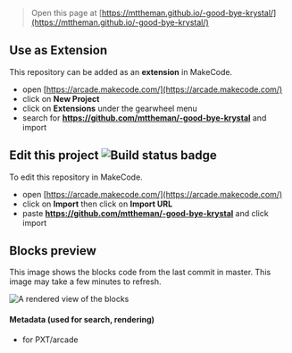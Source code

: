  


> Open this page at [https://mttheman.github.io/-good-bye-krystal/](https://mttheman.github.io/-good-bye-krystal/)

## Use as Extension

This repository can be added as an **extension** in MakeCode.

* open [https://arcade.makecode.com/](https://arcade.makecode.com/)
* click on **New Project**
* click on **Extensions** under the gearwheel menu
* search for **https://github.com/mttheman/-good-bye-krystal** and import

## Edit this project ![Build status badge](https://github.com/mttheman/-good-bye-krystal/workflows/MakeCode/badge.svg)

To edit this repository in MakeCode.

* open [https://arcade.makecode.com/](https://arcade.makecode.com/)
* click on **Import** then click on **Import URL**
* paste **https://github.com/mttheman/-good-bye-krystal** and click import

## Blocks preview

This image shows the blocks code from the last commit in master.
This image may take a few minutes to refresh.

![A rendered view of the blocks](https://github.com/mttheman/-good-bye-krystal/raw/master/.github/makecode/blocks.png)

#### Metadata (used for search, rendering)

* for PXT/arcade
<script src="https://makecode.com/gh-pages-embed.js"></script><script>makeCodeRender("{{ site.makecode.home_url }}", "{{ site.github.owner_name }}/{{ site.github.repository_name }}");</script>
